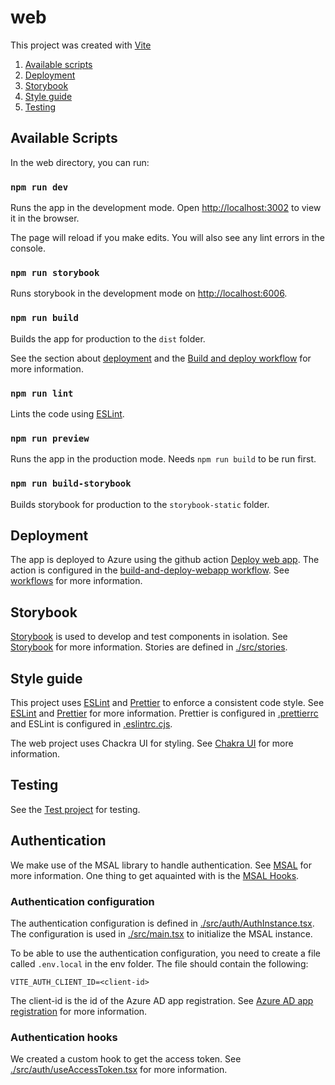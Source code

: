 # web

This project was created with [Vite](https://vitejs.dev/)

1. [Available scripts](#available-scripts)
2. [Deployment](#deployment)
3. [Storybook](#storybook)
4. [Style guide](#style-guide)
5. [Testing](#testing)

## Available Scripts

In the web directory, you can run:

### `npm run dev`

Runs the app in the development mode.
Open [http://localhost:3002](http://localhost:3002) to view it in the browser.

The page will reload if you make edits.
You will also see any lint errors in the console.

### `npm run storybook`

Runs storybook in the development mode on [http://localhost:6006](http://localhost:6006).

### `npm run build`

Builds the app for production to the `dist` folder.

See the section about [deployment](https://vitejs.dev/guide/build.html) and the [Build and deploy workflow](../../doc/workflows.md) for more information.

### `npm run lint`

Lints the code using [ESLint](https://eslint.org/).

### `npm run preview`

Runs the app in the production mode. Needs `npm run build` to be run first.

### `npm run build-storybook`

Builds storybook for production to the `storybook-static` folder.

## Deployment

The app is deployed to Azure using the github action [Deploy web app](../../.github/actions/deploy-web-app/action.yaml). The action is configured in the [build-and-deploy-webapp workflow](../../.github/workflows/build-and-deploy-webapp.yml). See [workflows](../../doc/workflows.md) for more information.

## Storybook

[Storybook](./.storybook) is used to develop and test components in isolation. See [Storybook](https://storybook.js.org/) for more information. Stories are defined in [./src/stories](./src/stories).

## Style guide

This project uses [ESLint](https://eslint.org/) and [Prettier](https://prettier.io/) to enforce a consistent code style. See [ESLint](https://eslint.org/) and [Prettier](https://prettier.io/) for more information. Prettier is configured in [.prettierrc](../../.prettierrc) and ESLint is configured in [.eslintrc.cjs](./.eslintrc.cjs).

The web project uses Chackra UI for styling. See [Chakra UI](https://chakra-ui.com/) for more information.

## Testing

See the [Test project](../../test/) for testing.

## Authentication

We make use of the MSAL library to handle authentication. See [MSAL](https://github.com/AzureAD/microsoft-authentication-library-for-js/blob/dev/lib/msal-react/docs/getting-started.md) for more information.
One thing to get aquainted with is the [MSAL Hooks](https://github.com/AzureAD/microsoft-authentication-library-for-js/blob/dev/lib/msal-react/docs/hooks.md).

### Authentication configuration

The authentication configuration is defined in [./src/auth/AuthInstance.tsx](./src/auth/AuthInstance.tsx). The configuration is used in [./src/main.tsx](./src/main.tsx) to initialize the MSAL instance.

To be able to use the authentication configuration, you need to create a file called `.env.local` in the env folder. The file should contain the following:

```env
VITE_AUTH_CLIENT_ID=<client-id>
```

The client-id is the id of the Azure AD app registration. See [Azure AD app registration](https://portal.azure.com/#view/Microsoft_AAD_RegisteredApps/ApplicationMenuBlade/~/Overview/appId/40d44444-0d3e-4876-a8fd-16fa8014f2bf) for more information.

### Authentication hooks

We created a custom hook to get the access token. See [./src/auth/useAccessToken.tsx](./src/auth/useAccessToken.tsx) for more information.
